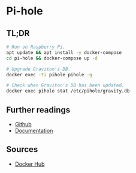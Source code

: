 # Pi-hole

## TL;DR

```sh
# Run on Raspberry Pi.
apt update && apt install -y docker-compose
cd pi-hole && docker-compose up -d

# Upgrade Graviton's DB.
docker exec -ti pihole pihole -g

# Check when Graviton's DB has been updated.
docker exec pihole stat /etc/pihole/gravity.db
```

## Further readings

- [Github]
- [Documentation]

## Sources

- [Docker Hub]

[docker hub]: https://hub.docker.com/r/pihole/pihole
[documentation]: https://docs.pi-hole.net/
[github]: https://github.com/pi-hole/docker-pi-hole/
